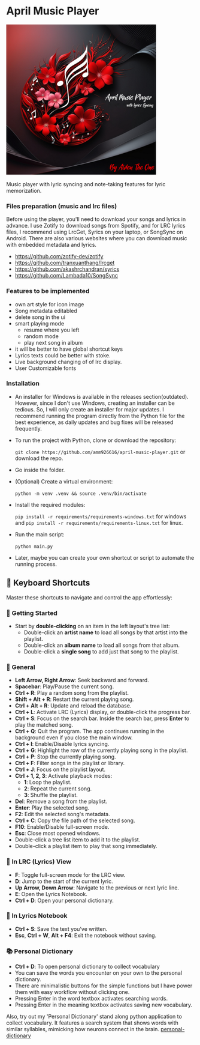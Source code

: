 # April Music Player
<img src="./icons/april-logo.png" alt="logo" width="400"/>

Music player with lyric syncing and note-taking features for lyric memorization. 

### Files preparation (music and lrc files)
Before using the player, you'll need to download your songs and lyrics in advance. I use Zotify to download songs from Spotify, and for LRC lyrics files, I recommend using LrcGet, Syrics on your laptop, or SongSync on Android. There are also various websites where you can download music with embedded metadata and lyrics.

- https://github.com/zotify-dev/zotify
- https://github.com/tranxuanthang/lrcget
- https://github.com/akashrchandran/syrics
- https://github.com/Lambada10/SongSync

### Features to be implemented
- own art style for icon image
- Song metadata editabled
- delete song in the ui
- smart playing mode
  - resume where you left
  - random mode
  - play next song in album
- it will be better to have global shortcut keys
- Lyrics texts could be better with stoke. 
- Live background changing of of lrc display.
- User Customizable fonts
 
### Installation

- An installer for Windows is available in the releases section(outdated). However, since I don't use Windows, creating an installer can be tedious. So, I will only create an installer for major updates. I recommend running the program directly from the Python file for the best experience, as daily updates and bug fixes will be released frequently.

- To run the project with Python, clone or download the repository:
    
    `git clone https://github.com/amm926616/april-music-player.git` or download the repo.

- Go inside the folder.
    
- (Optional) Create a virtual environment:

    `python -m venv .venv && source .venv/bin/activate`
    
- Install the required modules:

    `pip install -r requirements/requirements-windows.txt` for windows and `pip install -r requirements/requirements-linux.txt` for linux.
    
- Run the main script:
    
    `python main.py`

- Later, maybe you can create your own shortcut or script to automate the running process.     

## 🎹 **Keyboard Shortcuts**  

Master these shortcuts to navigate and control the app effortlessly:  

### 📝 **Getting Started**  
- Start by **double-clicking** on an item in the left layout's tree list:  
  - Double-click an **artist name** to load all songs by that artist into the playlist.  
  - Double-click an **album name** to load all songs from that album.  
  - Double-click a **single song** to add just that song to the playlist.  

### 🔗 **General**  
- **Left Arrow, Right Arrow**: Seek backward and forward.  
- **Spacebar**: Play/Pause the current song.  
- **Ctrl + R**: Play a random song from the playlist.  
- **Shift + Alt + R**: Restart the current playing song.  
- **Ctrl + Alt + R**: Update and reload the database.  
- **Ctrl + L**: Activate LRC (Lyrics) display, or double-click the progress bar.  
- **Ctrl + S**: Focus on the search bar. Inside the search bar, press **Enter** to play the matched song.  
- **Ctrl + Q**: Quit the program. The app continues running in the background even if you close the main window.  
- **Ctrl + I**: Enable/Disable lyrics syncing.  
- **Ctrl + G**: Highlight the row of the currently playing song in the playlist.  
- **Ctrl + P**: Stop the currently playing song.  
- **Ctrl + F**: Filter songs in the playlist or library.  
- **Ctrl + J**: Focus on the playlist layout.  
- **Ctrl + 1, 2, 3**: Activate playback modes:  
  - **1**: Loop the playlist.  
  - **2**: Repeat the current song.  
  - **3**: Shuffle the playlist.  
- **Del**: Remove a song from the playlist.  
- **Enter**: Play the selected song.  
- **F2**: Edit the selected song's metadata.  
- **Ctrl + C**: Copy the file path of the selected song.  
- **F10**: Enable/Disable full-screen mode.  
- **Esc**: Close most opened windows.  
- Double-click a tree list item to add it to the playlist.  
- Double-click a playlist item to play that song immediately.  

### 📜 **In LRC (Lyrics) View**  
- **F**: Toggle full-screen mode for the LRC view.  
- **D**: Jump to the start of the current lyric.  
- **Up Arrow, Down Arrow**: Navigate to the previous or next lyric line.  
- **E**: Open the Lyrics Notebook.  
- **Ctrl + D**: Open your personal dictionary.  

### 📔 **In Lyrics Notebook**  
- **Ctrl + S**: Save the text you’ve written.  
- **Esc**, **Ctrl + W**, **Alt + F4**: Exit the notebook without saving.  

### 📚 **Personal Dictionary**
- **Ctrl + D**: To open personal dictionary to collect vocabulary
- You can save the words you encounter on your own to the personal dictionary. 
- There are minimalistic buttons for the simple functions but I have power them with easy workflow without clicking one. 
- Pressing Enter in the word textbox activates searching words. 
- Pressing Enter in the meaning textbox activates saving new vocabulary. 

Also, try out my 'Personal Dictionary' stand along python application to collect vocabulary. It features a search system that shows words with similar syllables, mimicking how neurons connect in the brain. [personal-dictionary](https://github.com/amm926616/sqlite-personal-dictionary)






